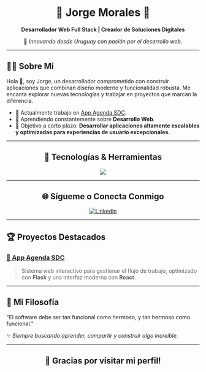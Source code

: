 <div align="center">

# 🌟 **Jorge Morales** 🌟  
**Desarrollador Web Full Stack | Creador de Soluciones Digitales**

🚀 _Innovando desde Uruguay con pasión por el desarrollo web._

---

</div>

## 🧑‍💻 **Sobre Mí**
Hola 👋, soy Jorge, un desarrollador comprometido con construir aplicaciones que combinan diseño moderno y funcionalidad robusta. Me encanta explorar nuevas tecnologías y trabajar en proyectos que marcan la diferencia.

- 🔭 Actualmente trabajo en [App Agenda SDC](https://github.com/Jm9710/app-agenda-sdc).  
- 🌱 Aprendiendo constantemente sobre **Desarrollo Web**.  
- 🎯 Objetivo a corto plazo: **Desarrollar aplicaciones altamente escalables y optimizadas para experiencias de usuario excepcionales.**  


---

<div align="center">

## 🔧 **Tecnologías & Herramientas**
<p align="center">
  <img src="https://skillicons.dev/icons?i=html,css,js,react,redux,bootstrap,python,flask,postgres,nodejs,express,docker,git,linux,vscode,heroku" />
</p>

</div>

---

<div align="center">

## 🌐 **Sígueme o Conecta Conmigo**
<p>
  <a href="https://linkedin.com/in/jorge-morales-altez" target="_blank">
    <img src="https://img.shields.io/badge/LinkedIn-%230077B5.svg?style=for-the-badge&logo=linkedin&logoColor=white" alt="LinkedIn">
  </a>
</p>

</div>

---

## 🏆 **Proyectos Destacados**

### [📆 App Agenda SDC](https://github.com/Jm9710/app-agenda-sdc)
> Sistema web interactivo para gestionar el flujo de trabajo, optimizado con **Flask** y una interfaz moderna con **React**.
---

## 🚀 **Mi Filosofía**
"El software debe ser tan funcional como hermoso, y tan hermoso como funcional."  

✨ _Siempre buscando aprender, compartir y construir algo increíble._

---

<div align="center">

## 🎨 **Gracias por visitar mi perfil!**

</div>
